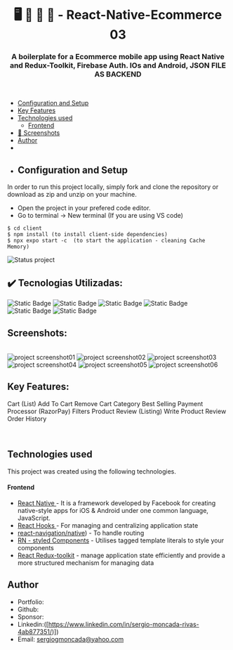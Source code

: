 <h1 align ="center" > 🖥️ 📸 📱 🤖 - React-Native-Ecommerce 03  </h1>
<h3  align ="center"> 
A boilerplate for a Ecommerce mobile app using React Native and Redux-Toolkit, Firebase Auth. IOs and Android, JSON FILE AS BACKEND </h3>
<br>

  * [Configuration and Setup](#configuration-and-setup)
  * [Key Features](#key-features)
  * [Technologies used](#technologies-used)
      - [Frontend](#frontend)
  * [📸 Screenshots](#screenshots)
  * [Author](#author)
  * <br>
  * ## Configuration and Setup

In order to run this project locally, simply fork and clone the repository or download as zip and unzip on your machine.

- Open the project in your prefered code editor.
- Go to terminal -> New terminal (If you are using VS code)

```
$ cd client 
$ npm install (to install client-side dependencies)
$ npx expo start -c  (to start the application - cleaning Cache Memory)

```
![Status project](https://img.shields.io/badge/STATUS-Finished-GREEN?style=for-the-badge)

## ✔️ Tecnologias Utilizadas:
![Static Badge](https://img.shields.io/badge/JavaScript-%236897B6?style=for-the-badge)
![Static Badge](https://img.shields.io/badge/react%20native-%2385C7F2?style=for-the-badge)
![Static Badge](https://img.shields.io/badge/Styled%20Components-%23D1D1D1?style=for-the-badge)
![Static Badge](https://img.shields.io/badge/expo-%23E89F28?style=for-the-badge)
![Static Badge](https://img.shields.io/badge/axios-%23D1D1D1?style=for-the-badge)
![Static Badge](https://img.shields.io/badge/Firebase-%23D1D1D1?style=for-the-badge)

##  Screenshots:
<br>
<img src="./IMAGES/IMAGE03HOME.jpg" alt="project screenshot01" />
<img src="./IMAGES/IMAGE04PRODUCTDETAILS.jpg" alt="project screenshot02" />
<img src="./IMAGES/IMAGE05CART.jpg" alt="project screenshot03" />
<img src="./IMAGES/IMAGE06WISHLIST.jpg" alt="project screenshot04" />
<img src="./IMAGES/IMAGE07SEARCH.jpg" alt="project screenshot05" />
<img src="./IMAGES/IMAGE08LOGIN.jpg" alt="project screenshot06" />

<br>

##  Key Features:

Cart (List)
Add To Cart
Remove Cart
Category
Best Selling
Payment Processor (RazorPay)
Filters
Product Review (Listing)
Write Product Review
Order History

  
<br/>

##  Technologies used

This project was created using the following technologies.

####  Frontend 

- [React Native ]() - It is a framework developed by Facebook for creating native-style apps for iOS & Android under one common language, JavaScript.
- [React Hooks  ](https://reactjs.org/docs/hooks-intro.html) - For managing and centralizing application state
- [react-navigation/native](https://reactnavigation.org/)) - To handle routing
- [RN - styled Components](https://styled-components.com/docs/basics) - Utilises tagged template literals to style your components
- [React Redux-toolkit](https://react-redux.js.org/) - manage application state efficiently and provide a more structured mechanism for managing data

## Author
- Portfolio: 
- Github: 
- Sponsor: 
- Linkedin:([https://www.linkedin.com/in/sergio-moncada-rivas-4ab877351/)])
- Email: [sergiogmoncada@yahoo.com](mailto:sergiogmoncada@yahoo.com)

